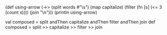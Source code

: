 (def using-arrow
  (->>  (split words #"\s")
        (map capitalize)
        (filter (fn [s] (<= 3 (count s))))
        (join "\n")))
(println using-arrow)

val composed = split andThen capitalize andThen filter andThen join
def composed = split >> capitalize >> filter >> join